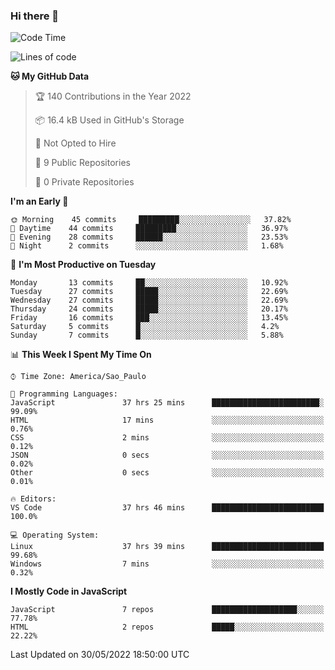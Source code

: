 ### Hi there 👋



<!--START_SECTION:waka-->
![Code Time](http://img.shields.io/badge/Code%20Time-0%20secs-blue)

![Lines of code](https://img.shields.io/badge/From%20Hello%20World%20I%27ve%20Written-1%20Million%20lines%20of%20code-blue)

**🐱 My GitHub Data** 

> 🏆 140 Contributions in the Year 2022
 > 
> 📦 16.4 kB Used in GitHub's Storage 
 > 
> 🚫 Not Opted to Hire
 > 
> 📜 9 Public Repositories 
 > 
> 🔑 0 Private Repositories  
 > 
**I'm an Early 🐤** 

```text
🌞 Morning    45 commits     █████████░░░░░░░░░░░░░░░░   37.82% 
🌆 Daytime    44 commits     █████████░░░░░░░░░░░░░░░░   36.97% 
🌃 Evening    28 commits     ██████░░░░░░░░░░░░░░░░░░░   23.53% 
🌙 Night      2 commits      ░░░░░░░░░░░░░░░░░░░░░░░░░   1.68%

```
📅 **I'm Most Productive on Tuesday** 

```text
Monday       13 commits     ██░░░░░░░░░░░░░░░░░░░░░░░   10.92% 
Tuesday      27 commits     █████░░░░░░░░░░░░░░░░░░░░   22.69% 
Wednesday    27 commits     █████░░░░░░░░░░░░░░░░░░░░   22.69% 
Thursday     24 commits     █████░░░░░░░░░░░░░░░░░░░░   20.17% 
Friday       16 commits     ███░░░░░░░░░░░░░░░░░░░░░░   13.45% 
Saturday     5 commits      █░░░░░░░░░░░░░░░░░░░░░░░░   4.2% 
Sunday       7 commits      █░░░░░░░░░░░░░░░░░░░░░░░░   5.88%

```


📊 **This Week I Spent My Time On** 

```text
⌚︎ Time Zone: America/Sao_Paulo

💬 Programming Languages: 
JavaScript               37 hrs 25 mins      ████████████████████████░   99.09% 
HTML                     17 mins             ░░░░░░░░░░░░░░░░░░░░░░░░░   0.76% 
CSS                      2 mins              ░░░░░░░░░░░░░░░░░░░░░░░░░   0.12% 
JSON                     0 secs              ░░░░░░░░░░░░░░░░░░░░░░░░░   0.02% 
Other                    0 secs              ░░░░░░░░░░░░░░░░░░░░░░░░░   0.01%

🔥 Editors: 
VS Code                  37 hrs 46 mins      █████████████████████████   100.0%

💻 Operating System: 
Linux                    37 hrs 39 mins      █████████████████████████   99.68% 
Windows                  7 mins              ░░░░░░░░░░░░░░░░░░░░░░░░░   0.32%

```

**I Mostly Code in JavaScript** 

```text
JavaScript               7 repos             ███████████████████░░░░░░   77.78% 
HTML                     2 repos             █████░░░░░░░░░░░░░░░░░░░░   22.22%

```



 Last Updated on 30/05/2022 18:50:00 UTC
<!--END_SECTION:waka-->

